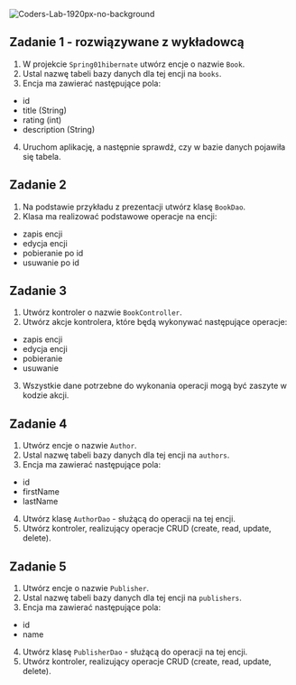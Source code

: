 ![Coders-Lab-1920px-no-background](https://user-images.githubusercontent.com/30623667/104709394-2cabee80-571f-11eb-9518-ea6a794e558e.png)


## Zadanie 1 - rozwiązywane z wykładowcą

1. W projekcie `Spring01hibernate` utwórz encje o nazwie `Book`.
2. Ustal nazwę tabeli bazy danych dla tej encji na `books`.
3. Encja ma zawierać następujące pola:
- id 
- title (String)
- rating (int)
- description (String)
4. Uruchom aplikację, a następnie sprawdź, czy w bazie danych pojawiła się tabela.


## Zadanie 2

1. Na podstawie przykładu z prezentacji utwórz klasę `BookDao`.
2. Klasa ma realizować podstawowe operacje na encji:
- zapis encji
- edycja encji
- pobieranie po id
- usuwanie po id


## Zadanie 3

1. Utwórz kontroler o nazwie `BookController`.
2. Utwórz akcje kontrolera, które będą wykonywać następujące operacje:
- zapis encji
- edycja encji
- pobieranie
- usuwanie

3. Wszystkie dane potrzebne do wykonania operacji mogą być zaszyte w kodzie akcji.


## Zadanie 4

1. Utwórz encje o nazwie `Author`.
2. Ustal nazwę tabeli bazy danych dla tej encji na `authors`.
3. Encja ma zawierać następujące pola:
- id 
- firstName
- lastName

4. Utwórz klasę `AuthorDao` - służącą do operacji na tej encji.
5. Utwórz kontroler, realizujący operacje CRUD (create, read, update, delete).


## Zadanie 5

1. Utwórz encje o nazwie `Publisher`.
2. Ustal nazwę tabeli bazy danych dla tej encji na `publishers`.
3. Encja ma zawierać następujące pola:
- id 
- name

4. Utwórz klasę `PublisherDao` - służącą do operacji na tej encji.
5. Utwórz kontroler, realizujący operacje CRUD (create, read, update, delete).
